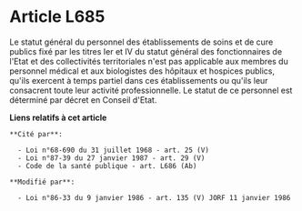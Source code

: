 # Article L685

Le statut général du personnel des établissements de soins et de cure publics fixé par les titres Ier et IV du statut général
des fonctionnaires de l'Etat et des collectivités territoriales n'est pas applicable aux membres du personnel médical et aux
biologistes des hôpitaux et hospices publics, qu'ils exercent à temps partiel dans ces établissements ou qu'ils leur
consacrent toute leur activité professionnelle. Le statut de ce personnel est déterminé par décret en Conseil d'Etat.

**Liens relatifs à cet article**

	**Cité par**:

	  - Loi n°68-690 du 31 juillet 1968 - art. 25 (V)
	  - Loi n°87-39 du 27 janvier 1987 - art. 29 (V)
	  - Code de la santé publique - art. L686 (Ab)

	**Modifié par**:

	  - Loi n°86-33 du 9 janvier 1986 - art. 135 (V) JORF 11 janvier 1986
